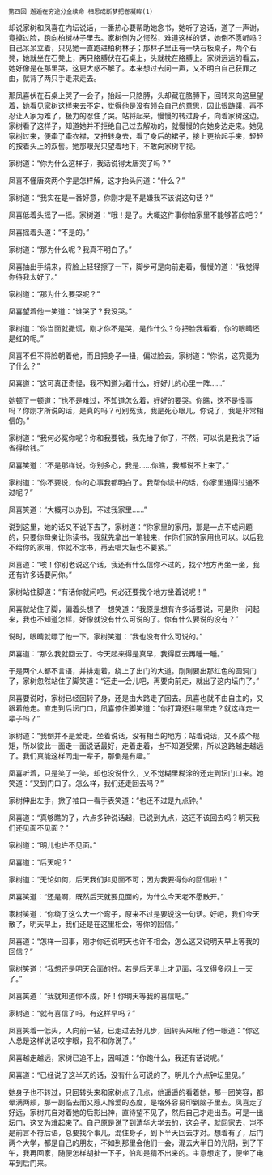     第四回 邂逅在穷途分金续命 相思成断梦把卷凝眸(1) 

   却说家树和凤喜在内坛说话，一番热心要帮助她念书，她听了这话，道了一声谢，竟掉过脸，跑向柏树林子里去。家树倒为之愕然，难道这样的话，她倒不愿听吗？自己呆呆立着，只见她一直跑进柏树林子；那林子里正有一块石板桌子，两个石凳，她就坐在石凳上，两只胳膊伏在石桌上，头就枕在胳膊上。家树远远的看去，她好像是在那里哭，这更大惑不解了。本来想过去问一声，又不明白自己获罪之由，就背了两只手走来走去。

   那凤喜伏在石桌上哭了一会子，抬起一只胳膊，头却藏在胳膊下，回转来向这里望着，她看见家树这样来去不定，觉得他是没有领会自己的意思，因此很踌躇，再不忍让人家为难了，极力的忍住了哭。站将起来，慢慢的转过身子，向着家树这边。家树看了这样子，知道她并不拒绝自己过去解劝的，就慢慢的向她身边走来。她见家树过来，便牵了牵衣襟，又扭转身去，看了身后的裙子，接上更抬起手来，轻轻的按着头上的双髻。她那眼光只望着地下，不敢向家树平视。

   家树道：“你为什么这样子，我话说得太唐突了吗？”

   凤喜不懂唐突两个字是怎样解，这才抬头问道：“什么？”

   家树道：“我实在是一番好意，你刚才是不是嫌我不该说这句话？”

   凤喜低着头摇了一摇。家树道：“哦！是了。大概这件事你怕家里不能够答应吧？”

   凤喜摇着头道：“不是的。”

   家树道：“那为什么呢？我真不明白了。”

   凤喜抽出手绢来，将脸上轻轻擦了一下，脚步可是向前走着，慢慢的道：“我觉得你待我太好了。”

   家树道：“那为什么要哭呢？”

   凤喜望着他一笑道：“谁哭了？我没哭。”

   家树道：“你当面就撒谎，刚才你不是哭，是作什么？你把脸我看看，你的眼睛还是红的呢。”

   凤喜不但不将脸朝着他，而且把身子一扭，偏过脸去。家树道：“你说，这究竟为了什么？”

   凤喜道：“这可真正奇怪，我不知道为着什么，好好儿的心里一阵……”

   她顿了一顿道：“也不是难过，不知道怎么着，好好的要哭。你瞧，这不是怪事吗？你刚才所说的话，是真的吗？可别冤我，我是死心眼儿，你说了，我是非常相信的。”

   家树道：“我何必冤你呢？你和我要钱，我先给了你了，不然，可以说是我说了话省得给钱。”

   凤喜笑道：“不是那样说。你别多心，我是……你瞧，我都说不上来了。”

   家树道：“你不要说，你的心事我都明白了。我帮你读书的话，你家里通得过通不过呢？”

   凤喜笑道：“大概可以办到。不过我家里……”

   说到这里，她的话又不说下去了，家树道：“你家里的家用，那是一点不成问题的，只要你母亲让你读书，我就先拿出一笔钱来，作你们家的家用也可以。以后我不给你的家用，你就不念书，再去唱大鼓也不要紧。”

   凤喜道：“唉！你别老说这个话，我还有什么信你不过的，找个地方再坐一坐，我还有许多话要问你。”

   家树站住脚道：“有话你就问吧，何必还要找个地方坐着说呢！”

   凤喜就站住了脚，偏着头想了一想笑道：“我原是想有许多话要说，可是你一问起来，我也不知道怎样，好像就没有什么可说的了。你有什么要说的没有？”

   说时，眼睛就瞟了他一下。家树笑道：“我也没有什么可说的。”

   凤喜道：“那么我就回去了。今天起来得是真早，我得回去再睡一睡。”

   于是两个人都不言语，并排走着，绕上了出门的大道。刚刚要出那红色的圆洞门了，家树忽然站住了脚笑道：“还走一会儿吧，再要向前走，就出了这内坛门了。”

   凤喜要说时，家树已经回转了身，还是由大路走了回去。凤喜也就不由自主的，又跟着他走。直走到后坛门口，凤喜停住脚笑道：“你打算还往哪里走？就这样走一辈子吗？”

   家树道：“我倒并不是爱走。坐着说话，没有相当的地方；站着说话，又不成个规矩，所以彼此一面走一面说话最好，走着走着，也不知道受累，所以这路越走越远了。我们真能这样同走一辈子，那倒是有趣。”

   凤喜听着，只是笑了一笑，却也没说什么，又不觉糊里糊涂的还走到坛门口来。她笑道：“又到门口了。怎么样，我们还走回去吗？”

   家树伸出左手，掀了袖口一看手表笑道：“也还不过是九点钟。”

   凤喜道：“真够瞧的了，六点多钟说话起，已说到九点，这还不该回去吗？明天我们还见面不见面？”

   家树道：“明儿也许不见面。”

   凤喜道：“后天呢？”

   家树道：“无论如何，后天我们非见面不可；因为我要得你的回信啦！”

   凤喜笑道：“还是啊，既然后天就要见面的，为什么今天老不愿散开。”

   家树笑道：“你绕了这么大一个弯子，原来不过是要说这一句话。好吧，我们今天散了，明天早上，我们还是在这里相会，等你的回信。”

   凤喜道：“怎样一回事，刚才你还说明天也许不相会，怎么这又说明天早上等我的回信？”

   家树笑道：“我想还是明天会面的好。若是后天早上才见面，我又得多闷上一天了。”

   凤喜笑道：“我就知道你不成，好！你明天等我的喜信吧。”

   家树道：“就有喜信了吗，有这样早吗？”

   凤喜笑着一低头，人向前一钻，已走过去好几步，回转头来瞅了他一眼道：“你这人总是这样说话咬字眼，我不和你说了。”

   凤喜越走越远，家树已追不上，因喊道：“你跑什么，我还有话说呢。”

   凤喜道：“已经说了这半天的话，没有什么可说的了。明儿个六点钟坛里见。”

   她身子也不转过，只回转头来和家树点了几点，他遥遥的看着她，那一团笑容，都晕满两颊，那一副临去而又惹人怜爱的态度，是格外容易印到脑子里去。凤喜走了好远，家树兀自对着她的后影出神，直待望不见了，然后自己才走出去。可是一出坛门，这又为难起来了。自己原是说了到清华大学去的，这会子，就回家去，岂不是前言不符后语，总要找个事儿，混住身子，到下半天回去才对。想着有了，后门两个大学，都是自己的朋友，不如到那里会他们一会，混去大半日的光阴，到了下午，我再回家，随便怎样胡扯一下子，伯和是猜不出来的。主意想定了，便坐了电车到后门来。

